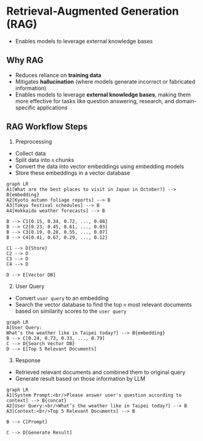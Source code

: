 # Retrieval-Augmented Generation (RAG)
* Enables models to leverage external knowledge bases

## Why RAG
* Reduces reliance on **training data**
* Mitigates **hallucination** (where models generate incorrect or fabricated information)
* Enables models to leverage **external knowledge bases**, making them more effective for tasks like question answering, research, and domain-specific applications

## RAG Workflow Steps
1. Preprocessing
  * Collect data
  * Split data into `n` chunks
  * Convert the data into vector embeddings using embedding models
  * Store these embeddings in a vector database

```mermaid
graph LR
A1[What are the best places to visit in Japan in October?] --> B{embedding}
A2[Kyoto autumn foliage reports] --> B
A3[Tokyo festival schedules] --> B
A4[Hokkaido weather forecasts] --> B

B --> C1[0.15, 0.34, 0.72, ..., 0.08]
B --> C2[0.23, 0.45, 0.61, ..., 0.03]
B --> C3[0.19, 0.28, 0.55, ..., 0.07]
B --> C4[0.41, 0.67, 0.29, ..., 0.12]

C1 --> D{Store}
C2 --> D
C3 --> D
C4 --> D

D --> E[Vector DB]
```

2. User Query
  * Convert `user query` to an embedding
  * Search the vector database to find the top `n` most relevant documents based on similarity scores to the `user query`

```mermaid
graph LR
A[User Query:
What’s the weather like in Taipei today?] --> B{embedding}
B --> C[0.24, 0.73, 0.33, ..., 0.79]
C --> D{Search Vector DB}
D --> E[Top 5 Relevant Documents]
```

3. Response
  * Retrieved relevant documents and combined them to original query
  * Generate result based on those information by LLM

```mermaid
graph LR
A1[System Prompt:<br/>Please answer user's question according to context] --> B{concat}
A2[User Query:<br/>What’s the weather like in Taipei today?] --> B
A3[Context:<br/>Top 5 Relevant Documents] --> B

B --> C[Prompt]

C --> D[Generate Result]
```
